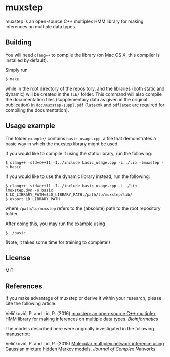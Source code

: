 # muxstep

muxstep is an open-source C++ multiplex HMM library for making inferences on multiple data types.

## Building

You will need `clang++` to compile the library (on Mac OS X, this compiler is installed by default).

Simply run

    $ make

while in the root directory of the repository, and the libraries (both static and dynamic) will be created in the `lib/` folder. This command will also compile the documentation files (supplementary data as given in the original publication) in `doc/muxstep-suppl.pdf` (`latexmk` and `pdflatex` are required for compiling the documentation).

## Usage example

The folder `example/` contains `basic_usage.cpp`, a file that demonstrates a basic way in which the muxstep library might be used.

If you would like to compile it using the static library, run the following:

    $ clang++ -std=c++11 -I../include basic_usage.cpp -L../lib -lmuxstep -o basic

If you would like to use the dynamic library instead, run the following:

    $ clang++ -std=c++11 -I../include basic_usage.cpp -L../lib -lmuxstep.dyn -o basic
    $ LD_LIBRARY_PATH=$LD_LIBRARY_PATH:/path/to/muxstep/lib/
    $ export LD_LIBRARY_PATH

where `/path/to/muxstep` refers to the (absolute) path to the root repository folder.

After doing this, you may run the example using

    $ ./basic

(Note, it takes some time for training to complete!)

## License

MIT

## References

If you make advantage of muxstep or derive it within your research, please cite the following article:

Veličković, P. and Liò, P. (2016) [muxstep: an open-source C++ multiplex HMM library for making inferences on multiple data types.](http://bioinformatics.oxfordjournals.org/content/early/2016/04/13/bioinformatics.btw196) *Bioinformatics*

The models described here were originally investigated in the following manuscript:

Veličković, P. and Liò, P. (2015) [Molecular multiplex network inference using Gaussian mixture hidden Markov models.](http://comnet.oxfordjournals.org/content/early/2015/12/25/comnet.cnv029) *Journal of Complex Networks*

